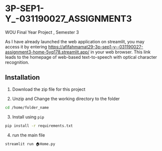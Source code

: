 # 3P-SEP1-Y_-031190027_ASSIGNMENT3
WOU Final Year Project , Semester 3 

As I have already launched the web application on streamlit, 
you may access it by entering https://afifahmamat29-3p-sep1-y--031190027-assignment3-home-5yq178.streamlit.app/ in your web browser. 
This link leads to the homepage of web-based text-to-speech with optical character recognition. 

## Installation

1. Download the zip file for this project

2. Unzip and Change the working directory to the folder

``` bash
cd /home/folder_name
```

3. Install using `pip`

``` bash
pip install -r requirements.txt
```
4. run the main file

``` bash
streamlit run 🏠Home.py
```
